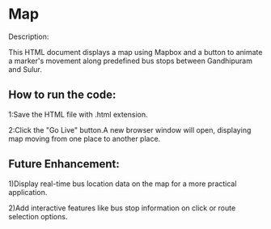 # Map

Description:

This HTML document displays a map using Mapbox and a button to animate a marker's movement along predefined bus stops between Gandhipuram and Sulur.

## How to run the code:

1:Save the HTML file with .html extension.

2:Click the "Go Live" button.A new browser window will open, displaying map moving from one place to another place.

## Future Enhancement:

1)Display real-time bus location data on the map for a more practical application.

2)Add interactive features like bus stop information on click or route selection options.
